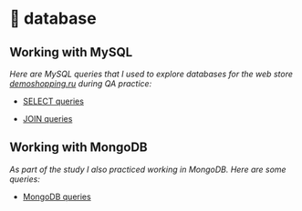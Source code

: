 # 📂 database
## **Working with MySQL** ##

_Here are MySQL queries that I used to explore databases for the web store [demoshopping.ru](https://demoshopping.ru/) during QA practice:_

- [SELECT queries](https://docs.google.com/spreadsheets/d/1d9mGr5n1QA7kDTCEba4yVL6hzjl_JTOIW9sqjdowzB0/edit?usp=sharing)

- [JOIN queries](https://docs.google.com/spreadsheets/d/1WHC76jRi1ekbyIG3w2g3Hk9n3s3xmFHEc4L0NbM7aNA/edit?usp=sharing)

## **Working with MongoDB** ##

_As part of the study I also practiced working in MongoDB. Here are some queries:_

- [MongoDB queries](https://docs.google.com/spreadsheets/d/1RneqXBtC-0-lJ6go3g9O78qq3eHlL9QUStHXCqc1hcY/edit?usp=sharing)

